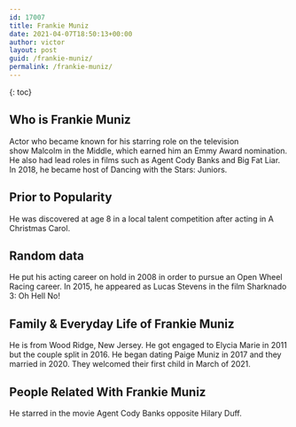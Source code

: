```yaml
---
id: 17007
title: Frankie Muniz
date: 2021-04-07T18:50:13+00:00
author: victor
layout: post
guid: /frankie-muniz/
permalink: /frankie-muniz/
---
```



{: toc}


## Who is Frankie Muniz



Actor who became known for his starring role on the television show Malcolm in the Middle, which earned him an Emmy Award nomination. He also had lead roles in films such as Agent Cody Banks and Big Fat Liar. In 2018, he became host of Dancing with the Stars: Juniors.

                
                
                
## Prior to Popularity



He was discovered at age 8 in a local talent competition after acting in A Christmas Carol. 

                
                
                
## Random data



He put his acting career on hold in 2008 in order to pursue an Open Wheel Racing career. In 2015, he appeared as Lucas Stevens in the film Sharknado 3: Oh Hell No!

                
                
                
## Family & Everyday Life of Frankie Muniz



He is from Wood Ridge, New Jersey. He got engaged to Elycia Marie in 2011 but the couple split in 2016. He began dating Paige Muniz in 2017 and they married in 2020. They welcomed their first child in March of 2021.

                
                
                
## People Related With Frankie Muniz



He starred in the movie Agent Cody Banks opposite Hilary Duff. 

                
              
            
          
          
          